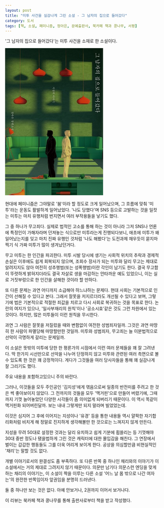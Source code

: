 ```yaml
---
layout: post
title: "미투 사건을 실감나게 그린 소설 - 그 남자의 집으로 들어갔다"
category: 도서
tags: [책, 소설, 페미니즘, 정아은, 문예출판사, 북카페 책과 콩나무, 서평]
---
```


'그 남자의 집으로 들어갔다'는
미투 사건을 소재로 한 소설이다.

![표지](/images/went-into-the-mans-house-book-h480.jpg)

현대에 페미니즘은 그야말로 '붐'이라 할 정도로 크게 일어났으며,
그 흐름에 맞춰 '미투'라는 운동도 활발하게 일어났었다.
'나도 당했다'며 SNS 등으로 고발하는 것을 일컷는 미투는
마치 유행처럼 번지면서 여러 부작용들을 낳기도 했다.

그 중 하나가 무고죄다.
실제로 법적인 고소를 통해 하는 것이 아니라
그저 SNS나 언론에 특정인이 가해자라며 던져놓는 식으로만 미투라는게 진행되다보니,
애초에 미투가 왜 일어났는지를 잊고
마치 진짜 유행인 것처럼 '나도 해봤다'는 도전과제 채우듯이
묻지마 찍기 식 가짜 미투가 많이 생겨났던거다.

무고 미투는 한 인간을 파괴한다.
미투 시발 당시에 생기는 사회적 위치의 추락과 경제적 손실은 이후에도 쉽게 회복되지 않으며,
조회수 장사가 되는 미투와 달리 무고는 제대로 알려지지도 않아 여전히 성추행범(또는 성폭행범)이란 각인이 남기도 한다.
결국 무고함이 뚜렷하게 밝혀지더라도 결국 자살로 생을 마감하는 안타까운 예도 있었으니,
이는 실로 거짓부렁으로 한 인간을 살해한 것이라 할 만하다.

또 다른 문제는 과연 어디까지 소급해야 하느냐하는 문제다.
현대 사회는 기본적으로 인간이 선해질 수 있다고 본다.
그래서 잘못을 저지르더라도 개선될 수 있다고 보며,
그렇기에 법은 기본적으로 적절한 죄값을 치르고 다시 사회로 복귀하는 것을 목표로 한다.
논란의 여지가 있으나, '일사부재리의 원칙'이나 '공소시효'같은 것도 그런 차원에서 있는 것이다.
하지만, 많은 미투들이 이런 원칙을 무시한다.

과연 그 사람은 잘못을 저질렀을 때와 변함없이 여전한 성범죄자일까.
그것은 과연 마땅히 한 사람이 파멸당해 마땅할만한 것일까.
미투와 성범죄자, 무고죄는 늘 이분법적으로 선악이 극명하게 갈리는 문제일까.

이 소설은 뜻밖의 미투에 당한 한 평론가의 시점에서
이런 여러 문제들을 꽤 잘 그려낸다.
딱 한가지 시선만으로 선악을 나누어 단정하지 않고
미투와 관련된 여러 측면으로 볼 수 있도록 한 것은 꽤 긍정적이다.
게다가 그것들을 여러 당사자들을 통해 꽤 실감나게 잘 그리기도 했다.



<div class="im im-warning">
주요 내용을 포함하고있으니 주의 바란다.
</div>



그러나, 이것들을 모두 주인공인 '김지성'에게 엮음으로써
일종의 반전미를 주려고 한 것은 썩 좋아보이지 않았다.
그 전까지의 것들을 모두 '맥거핀'으로 만들어 버렸기에,
그때까지 기껏 늘어놓았던 다양한 시각들이 좀 의미없게 되버리기 때문이다.
이 역시 똑같이 맥거핀화 되어버린달까.
보는 내내 그렇게만 되지 말라며 빌었었는데.

이것은 심지어 그 후에 이어지는 지성이나 '유경' 등을 통한 내용들 역시 얄팍한 자기합리화처럼 비치게 해
정말로 진지하게 생각해볼만 한 것으로는 느껴지지 않게 만든다.

지성을 무려 50대로 설정한 것과는 달리
유치하고 쉽게 기분에 휩쓸리는 등
기껏해야 30대 중반 정도나 됐을법하게 그린 것은 캐릭터에 대한 몰입감을 해친다.
그 연장에서 벌이는 갑갑한 행동들도 그를 더욱 어리게 보이게 한다.
공상을 의심할만큼 비현실적인 '채리'는 말할 것도 없다.

개별 이야기로서의 완결성도 좀 부족하다.
또 다른 반쪽 중 하나인 채리와의 이야기가 이 소설에서는 거의 제대로 그려지지 않기 때문이다.
의문만 남기다 의문스런 엔딩을 맞게하는 채리의 이야기는,
이 소설이 짝을 이루는 다른 소설 '어느 날 몸 밖으로 나간 여자는'의 완전한 반쪽임이자 앞권임을 분명히 드러낸다.

둘 중 하나만 보는 것은 없다.
아예 안보거나, 2권까지 이어서 보거나다.



<div class="im im-info">
이 리뷰는 북카페 책과 콩나무를 통해 출판사로부터 책을 받고 작성했다.
</div>
